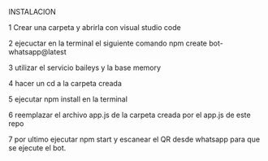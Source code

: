 INSTALACION 

1 Crear una carpeta y abrirla con visual studio code

2 ejecuctar en la terminal el siguiente comando npm create bot-whatsapp@latest 

3 utilizar el servicio baileys y la base memory

4 hacer un cd a la carpeta creada 

5 ejecutar npm install en la terminal 

6 reemplazar el archivo app.js de la carpeta creada por el app.js de este repo

7 por ultimo ejecutar npm start y escanear el QR desde whatsapp para que se ejecute el bot.

